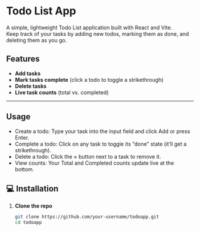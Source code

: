 # Todo List App

A simple, lightweight Todo List application built with React and Vite.  
Keep track of your tasks by adding new todos, marking them as done, and deleting them as you go.

## Features

- **Add tasks**  
- **Mark tasks complete** (click a todo to toggle a strikethrough)  
- **Delete tasks**  
- **Live task counts** (total vs. completed)  

---
## Usage
- Create a todo: Type your task into the input field and click Add or press Enter.
- Complete a todo: Click on any task to toggle its “done” state (it’ll get a strikethrough).
- Delete a todo: Click the × button next to a task to remove it.
- View counts: Your Total and Completed counts update live at the bottom.

## 💻 Installation

1. **Clone the repo**  
   ```bash
   git clone https://github.com/your-username/todoapp.git
   cd todoapp

